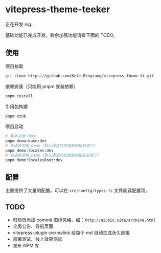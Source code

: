 # vitepress-theme-teeker

正在开发 ing...

基础功能已完成开发，剩余加强功能请看下面的 TODO。

## 使用

项目拉取

```bash
git clone https://github.com/Kele-Bingtang/vitepress-theme-kt.git
```

依赖安装（只能用 pnpm 安装依赖）

```bash
pnpm install
```

引用包构建

```bash
pnpm stub
```

项目启动

```bash
# 基本文档 Demo
pnpm demo:base:dev
# 多语言文档 Demo（默认语言的文档放到根目录下）
pnpm demo:locales:dev
# 多语言文档 Demo（默认语言的文档放到指定目录下）
pnpm demo:localesRoot:dev
```

## 配置

主题提供了大量的配置，可以在 `src/config/types.ts` 文件阅读配置项。

## TODO

- 归档页添加 commit 图标风格，如：`http://niubin.site/archive.html`
- 全局公告、导航页面
- vitepress-plugin-permalink 给每个 md 自动生成永久链接
- 部署测试、线上效果测试
- 发布 NPM 库
